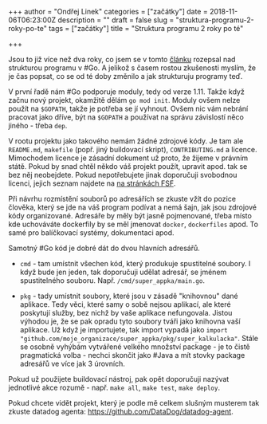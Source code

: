 +++
author = "Ondřej Linek"
categories = ["začátky"]
date = 2018-11-06T06:23:00Z
description = ""
draft = false
slug = "struktura-programu-2-roky-po-te"
tags = ["začátky"]
title = "Struktura programu 2 roky po té"

+++

Jsou to již více než dva roky, co jsem se v tomto [článku](post/struktura-programu-po-druhe/) rozepsal nad strukturou programu v #Go. A jelikož s časem rostou zkušenosti myslím, že je čas popsat, co se od té doby změnilo a jak strukturuju programy teď.

V první řadě nám #Go podporuje moduly, tedy od verze 1.11. Takže když začnu nový projekt, okamžitě dělám `go mod init`. Moduly ovšem nelze použít na `$GOPATH`, takže je potřeba se jí vyhnout. Ovšem nic vám nebrání pracovat jako dříve, být na `$GOPATH` a používat na správu závislostí něco jiného - třeba `dep`.

V rootu projektu jako takového nemám žádné zdrojové kódy. Je tam ale `README.md`, `makefile` (popř. jiný buildovací skript), `CONTRIBUTING.md` a licence. Mimochodem licence je zásadní dokument už proto, že žijeme v právním státě. Pokud by snad chtěl někdo váš projekt použít, upravit apod. tak se bez něj neobejdete. Pokud nepotřebujete jinak doporučuji svobodnou licenci, jejich seznam najdete na [na stránkách FSF](https://www.gnu.org/licenses/license-list.html).

Při návrhu rozmístění souborů po adresářích se zkuste vžít do pozice člověka, který se jde na váš program podívat a nemá šajn, jak jsou zdrojové kódy organizované. Adresáře by měly být jasně pojmenované, třeba místo kde uchováváte dockerfily by se měl jmenovat `docker`, `dockerfiles` apod. To samé pro balíčkovací systémy, dokumentaci apod.

Samotný #Go kód je dobré dát do dvou hlavních adresářů. 

* `cmd` - tam umístnit všechen kód, který produkuje spustitelné soubory. I když bude jen jeden, tak doporučuji udělat adresář, se jménem spustitelného souboru. Např. `/cmd/super_appka/main.go`.

* `pkg` - tady umístnit soubory, které jsou v zásadě "knihovnou" dané aplikace. Tedy věci, které samy o sobě nejsou aplikací, ale které poskytují služby, bez nichž by vaše aplikace nefungovala. Jistou výhodou je, že se pak opradu tyto soubory tváři jako knihovna vaší aplikace. Už když je importujete, tak import vypadá jako `import "github.com/moje_organizace/super_appka/pkg/super_kalkulacka"`. Stále se osobně vyhýbám vytvářené velkého množství package - je to čistě pragmatická volba - nechci skončit jako #Java a mít stovky package adresářů ve více jak 3 úrovních.

Pokud už použijete buildovací nástroj, pak opět doporučuji nazývat jednotlivé akce rozumě - např. `make all`, `make test`, `make deploy`.

Pokud chcete vidět projekt, který je podle mě celkem slušným musterem tak zkuste datadog agenta: https://github.com/DataDog/datadog-agent.